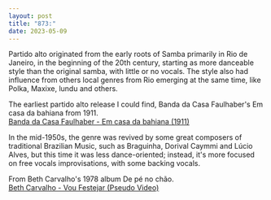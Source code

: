 ```yaml
---
layout: post
title: "873:"
date: 2023-05-09
---
```


Partido alto originated from the early roots of Samba primarily in Rio de Janeiro, in the beginning of the 20th century, starting as more danceable style than the original samba, with little or no vocals. The style also had influence from others local genres from Rio emerging at the same time, like Polka, Maxixe, lundu and others.

The earliest partido alto release I could find, Banda da Casa Faulhaber's Em casa da bahiana from 1911\.  
[Banda da Casa Faulhaber \- Em casa da bahiana (1911)](https://youtu.be/Y-tQhsaizSI)

In the mid-1950s, the genre was revived by some great composers of traditional Brazilian Music, such as Braguinha, Dorival Caymmi and Lúcio Alves, but this time it was less dance-oriented; instead, it's more focused on free vocals improvisations, with some backing vocals.

From Beth Carvalho's 1978 album De pé no chão.  
[Beth Carvalho \- Vou Festejar (Pseudo Video)](https://youtu.be/KmUe9VYxJYQ)
